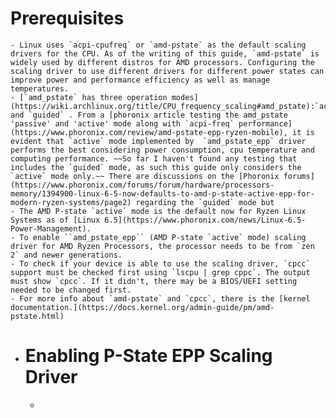 # Prerequisites
	- Linux uses `acpi-cpufreq` or `amd-pstate` as the default scaling drivers for the CPU. As of the writing of this guide, `amd-pstate` is widely used by different distros for AMD processors. Configuring the scaling driver to use different drivers for different power states can improve power and performance efficiency as well as manage temperatures.
	- [`amd_pstate` has three operation modes](https://wiki.archlinux.org/title/CPU_frequency_scaling#amd_pstate):`active`,`passive` and `guided` . From a [phoronix article testing the amd_pstate 'passive' and 'active' mode along with `acpi-freq` performance](https://www.phoronix.com/review/amd-pstate-epp-ryzen-mobile), it is evident that `active` mode implemented by  `amd_pstate_epp` driver performs the best considering power consumption, cpu temperature and  computing performance. ~~So far I haven't found any testing that includes the `guided` mode, as such this guide only considers the `active` mode only.~~ There are discussions on the [Phoronix forums](https://www.phoronix.com/forums/forum/hardware/processors-memory/1394900-linux-6-5-now-defaults-to-amd-p-state-active-epp-for-modern-ryzen-systems/page2) regarding the `guided` mode but
	- The AMD P-state `active` mode is the default now for Ryzen Linux Systems as of [Linux 6.5](https://www.phoronix.com/news/Linux-6.5-Power-Management).
	- To enable ``amd_pstate_epp`` (AMD P-state `active` mode) scaling driver for AMD Ryzen Processors, the processor needs to be from `zen 2` and newer generations.
	- To check if your device is able to use the scaling driver, `cpcc` support must be checked first using `lscpu | grep cppc`. The output must show `cpcc`. If it didn't, there may be a BIOS/UEFI setting needed to be changed first.
	- For more info about `amd-pstate` and `cpcc`, there is the [kernel documentation.](https://docs.kernel.org/admin-guide/pm/amd-pstate.html)
- # Enabling P-State EPP Scaling Driver
	-